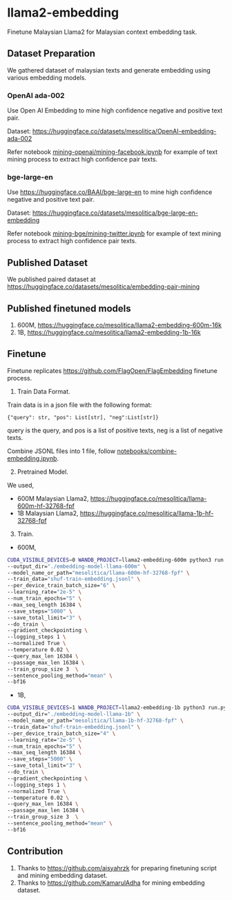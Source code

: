 # llama2-embedding

Finetune Malaysian Llama2 for Malaysian context embedding task.

## Dataset Preparation

We gathered dataset of malaysian texts and generate embedding using various embedding models.

### OpenAI ada-002

Use Open AI Embedding to mine high confidence negative and positive text pair.

Dataset: https://huggingface.co/datasets/mesolitica/OpenAI-embedding-ada-002

Refer notebook [mining-openai/mining-facebook.ipynb](mining-openai/mining-facebook.ipynb) for example of text mining process to extract high confidence pair texts.

### bge-large-en

Use https://huggingface.co/BAAI/bge-large-en to mine high confidence negative and positive text pair.

Dataset: https://huggingface.co/datasets/mesolitica/bge-large-en-embedding

Refer notebook [mining-bge/mining-twitter.ipynb](mining-bge/mining-twitter.ipynb) for example of text mining process to extract high confidence pair texts.

## Published Dataset

We published paired dataset at https://huggingface.co/datasets/mesolitica/embedding-pair-mining

## Published finetuned models

1. 600M, https://huggingface.co/mesolitica/llama2-embedding-600m-16k
2. 1B, https://huggingface.co/mesolitica/llama2-embedding-1b-16k

## Finetune

Finetune replicates https://github.com/FlagOpen/FlagEmbedding finetune process.

1. Train Data Format.

Train data is in a json file with the following format:

```
{"query": str, "pos": List[str], "neg":List[str]}
```

query is the query, and pos is a list of positive texts, neg is a list of negative texts.

Combine JSONL files into 1 file, follow [notebooks/combine-embedding.ipynb](notebooks/combine-embedding.ipynb).

2. Pretrained Model.

We used,

- 600M Malaysian Llama2, https://huggingface.co/mesolitica/llama-600m-hf-32768-fpf
- 1B Malaysian Llama2, https://huggingface.co/mesolitica/llama-1b-hf-32768-fpf

3. Train.

- 600M,

```bash
CUDA_VISIBLE_DEVICES=0 WANDB_PROJECT=llama2-embedding-600m python3 run.py \
--output_dir="./embedding-model-llama-600m" \
--model_name_or_path="mesolitica/llama-600m-hf-32768-fpf" \
--train_data="shuf-train-embedding.jsonl" \
--per_device_train_batch_size="6" \
--learning_rate="2e-5" \
--num_train_epochs="5" \
--max_seq_length 16384 \
--save_steps="5000" \
--save_total_limit="3" \
--do_train \
--gradient_checkpointing \
--logging_steps 1 \
--normalized True \
--temperature 0.02 \
--query_max_len 16384 \
--passage_max_len 16384 \
--train_group_size 3  \
--sentence_pooling_method="mean" \
--bf16
```

- 1B,

```bash
CUDA_VISIBLE_DEVICES=1 WANDB_PROJECT=llama2-embedding-1b python3 run.py \
--output_dir="./embedding-model-llama-1b" \
--model_name_or_path="mesolitica/llama-1b-hf-32768-fpf" \
--train_data="shuf-train-embedding.jsonl" \
--per_device_train_batch_size="4" \
--learning_rate="2e-5" \
--num_train_epochs="5" \
--max_seq_length 16384 \
--save_steps="5000" \
--save_total_limit="3" \
--do_train \
--gradient_checkpointing \
--logging_steps 1 \
--normalized True \
--temperature 0.02 \
--query_max_len 16384 \
--passage_max_len 16384 \
--train_group_size 3  \
--sentence_pooling_method="mean" \
--bf16
```

## Contribution

1. Thanks to https://github.com/aisyahrzk for preparing finetuning script and mining embedding dataset.
2. Thanks to https://github.com/KamarulAdha for mining embedding dataset.